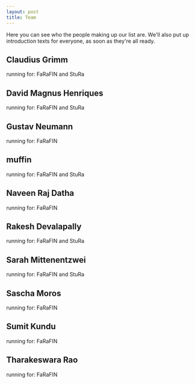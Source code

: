 ```yaml
---
layout: post
title: Team
---
```


Here you can see who the people making up our list are. We'll also put up introduction texts for everyone, as soon as they're all ready. 

## Claudius Grimm
running for: FaRaFIN and StuRa
## David Magnus Henriques
running for: FaRaFIN and StuRa
## Gustav Neumann
running for: FaRaFIN
## muffin
running for: FaRaFIN and StuRa
## Naveen Raj Datha 
running for: FaRaFIN
## Rakesh Devalapally
running for: FaRaFIN and StuRa
## Sarah Mittenentzwei
running for: FaRaFIN and StuRa
## Sascha Moros
running for: FaRaFIN
## Sumit Kundu 
running for: FaRaFIN
## Tharakeswara Rao
running for: FaRaFIN

